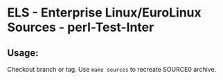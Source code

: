 # ELS - Enterprise Linux/EuroLinux Sources - perl-Test-Inter
 
## Usage:
  Checkout branch or tag. Use `make sources` to recreate  SOURCE0 archive.
